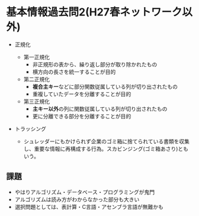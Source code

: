 # 基本情報過去問2(H27春ネットワーク以外)

* 正規化
  * 第一正規化
    * 非正規形の表から、繰り返し部分が取り除かれたもの
    * 横方向の長さを統一することが目的
  * 第二正規化
    * **複合主キー**などに部分関数従属している列が切り出されたもの
    * 重複していたデータを分離することが目的
  * 第三正規化
    * **主キー以外**の列に関数従属している列が切り出されたもの
    * 更に分離できる部分を分離することが目的

* トラッシング
  * シュレッダーにもかけられず企業のゴミ箱に捨てられている書類を収集し、重要な情報に再構成する行為。スカビンジング(ゴミ箱あさり)ともいう。

## 課題
  * やはりアルゴリズム・データベース・プログラミングが鬼門
  * アルゴリズムは読み方がわからなかった部分も大きい
  * 選択問題としては、表計算・C言語・アセンブラ言語が無難かも